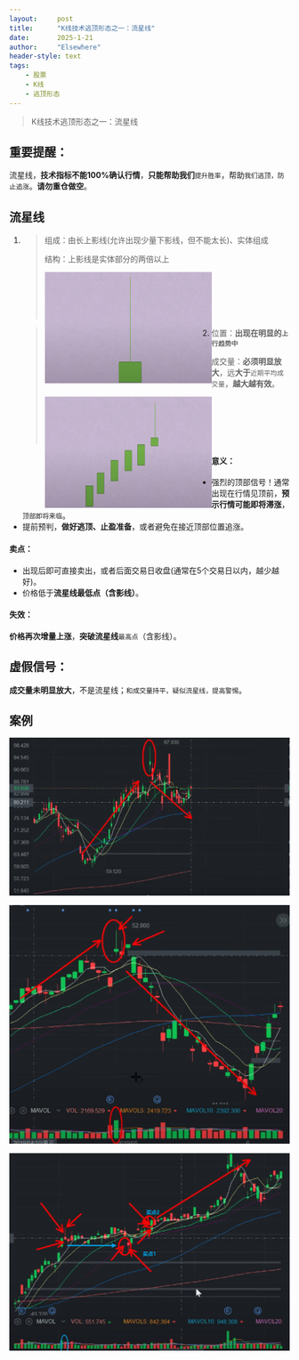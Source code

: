 ```yaml
---
layout: 	post
title: 		"K线技术逃顶形态之一：流星线"
date:       2025-1-21
author: 	"Elsewhere"
header-style: text
tags:
    - 股票
    - K线  
    - 逃顶形态 
---
```


> K线技术逃顶形态之一：流星线

## 重要提醒：

流星线，**技术指标不能100%确认行情**，**只能帮助我们**`提升胜率`，帮助`我们逃顶，防止追涨`。**请勿重仓做空**。

## 流星线

1. > 组成：由长上影线(允许出现少量下影线，但不能太长)、实体组成
   >
   > 结构：上影线是实体部分的两倍以上
   >
   > <img src="/img/2025/01-21-19/1-1.jpg" width = "300" height = "200"  align=left />
   >
   > <br><br><br><br><br>
2. > 位置：**出现在明显的`上行趋势中`**
   >
   > 成交量：**必须明显放大**，远**大于**`近期平均成交量`，**越大越有效**。
   >
   > <img src="/img/2025/01-21-19/2-1.jpg" width = "300" height = "200"  align=left />
   >
   > <br><br><br><br><br>

#### 意义：

- 强烈的顶部信号！通常出现在行情见顶前，**预示行情可能即将滞涨**，`顶部即将来临`。
- 提前预判，**做好逃顶、止盈准备**，或者避免在接近顶部位置追涨。

####  卖点：

- 出现后即可直接卖出，或者后面交易日收盘(通常在5个交易日以内，越少越好)。
- 价格低于**流星线最低点（含影线）**。

####  失效：

**价格再次增量上涨**，**突破流星线**`最高点`（含影线）。



## 虚假信号：
**成交量未明显放大**，不是流星线；`和成交量持平，疑似流星线，提高警惕`。



## 案例

![img](/img/2025/01-21-19/4.jpg)

![img](/img/2025/01-21-19/5.jpg)

![img](/img/2025/01-21-19/6失效.jpg)
